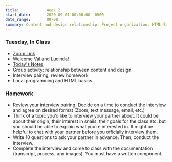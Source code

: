 ```yaml
---
title:            Week 2
start_date:       2020-09-01 00:00:00 -0500
date_range:       09/08
summary: Content and design relationship, Project organization, HTML Basics
---
```


### Tuesday, In Class

- [Zoom Link](https://NewSchool.zoom.us/my/nikafisher)
- Welcome Val and Lucinda!
- [Today's Notes](https://paper.dropbox.com/doc/Week-2-Interview-Analysis-and-HTML-Intro--A7PShfHUXTLImCv0UMn0LPA9AQ-Cmgu5X8hDuJSg7ap13sQr)
- Group activity: relationship between content and design
- Interview pairing, review homework
- Local programming and HTML basics

### Homework
- Review your interview pairing. Decide on a time to conduct the interview and agree on desired format (Zoom, text message, email, etc.)
- Think of a topic you&rsquo;d like to interview your partner about. It could be about their origin, their interest in snails, their goals for the class etc. but you should be able to explain what you&rsquo;re interested in. It might be helpful to chat with your partner before you officially interview them.
- Write 10 questions to ask your partner in advance. Then, conduct the interview.
- Complete the interview and come to class with the documentation (transcript, process, any images). You must have a written component.
